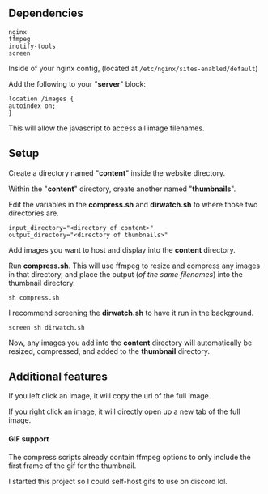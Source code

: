 ## Dependencies

```
nginx
ffmpeg
inotify-tools
screen
```

Inside of your nginx config, (located at ```/etc/nginx/sites-enabled/default```)

Add the following to your "**server**" block:
```
location /images {
autoindex on;
}
```

This will allow the javascript to access all image filenames.

## Setup

Create a directory named "**content**" inside the website directory.

Within the "**content**" directory, create another named "**thumbnails**".

Edit the variables in the **compress.sh** and **dirwatch.sh** to where those two directories are.

```
input_directory="<directory of content>"
output_directory="<directory of thumbnails>"
```

Add images you want to host and display into the **content** directory.

Run **compress.sh**. This will use ffmpeg to resize and compress any images in that directory, and place the output (*of the same filenames*) into the thumbnail directory.

```sh compress.sh```

I recommend screening the **dirwatch.sh** to have it run in the background. 

```screen sh dirwatch.sh```

Now, any images you add into the **content** directory will automatically be resized, compressed, and added to the **thumbnail** directory.

## Additional features

If you left click an image, it will copy the url of the full image.

If you right click an image, it will directly open up a new tab of the full image.

#### GIF support

The compress scripts already contain ffmpeg options to only include the first frame of the gif for the thumbnail.

I started this project so I could self-host gifs to use on discord lol.
